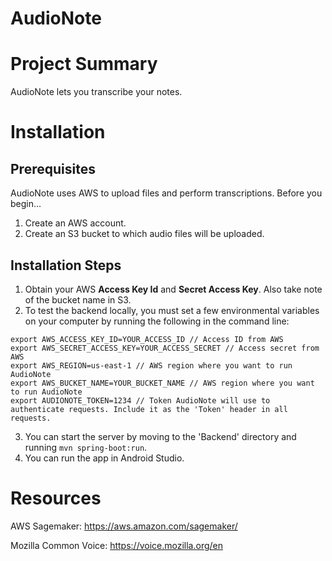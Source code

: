 # AudioNote


# Project Summary

  AudioNote lets you transcribe your notes.

# Installation

  ## Prerequisites
  
  AudioNote uses AWS to upload files and perform transcriptions. Before you begin...
  
  1. Create an AWS account.
  2. Create an S3 bucket to which audio files will be uploaded.

  ## Installation Steps
  
  1. Obtain your AWS **Access Key Id** and **Secret Access Key**. Also take note of the bucket name in S3.
  2. To test the backend locally, you must set a few environmental variables on your computer by running the following in the command line:
  
  ```
  export AWS_ACCESS_KEY_ID=YOUR_ACCESS_ID // Access ID from AWS
  export AWS_SECRET_ACCESS_KEY=YOUR_ACCESS_SECRET // Access secret from AWS
  export AWS_REGION=us-east-1 // AWS region where you want to run AudioNote
  export AWS_BUCKET_NAME=YOUR_BUCKET_NAME // AWS region where you want to run AudioNote
  export AUDIONOTE_TOKEN=1234 // Token AudioNote will use to authenticate requests. Include it as the 'Token' header in all requests. 
  ```
  3. You can start the server by moving to the 'Backend' directory and running `mvn spring-boot:run`.
  4. You can run the app in Android Studio.

# Resources

AWS Sagemaker: https://aws.amazon.com/sagemaker/

Mozilla Common Voice: https://voice.mozilla.org/en
